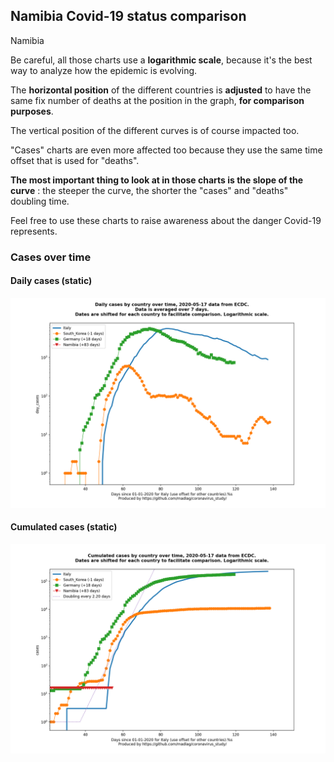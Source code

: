 ## Namibia Covid-19 status comparison 

Namibia



Be careful, all those charts use a **logarithmic scale**, because it's the best way to analyze how the epidemic is evolving.
 
The **horizontal position** of the different countries is **adjusted** to have the same fix number of deaths at the position in the graph, **for comparison purposes**.

The vertical position of the different curves is of course impacted too.

"Cases" charts are even more affected too because they use the same time offset that is used for "deaths".

**The most important thing to look at in those charts is the slope of the curve** : the steeper the curve, the shorter the "cases" and "deaths" doubling time.

Feel free to use these charts to raise awareness about the danger Covid-19 represents. 


 
### Cases over time
 
#### Daily cases (static)
![Namibia covid-19 daily cases static chart](https://raw.githubusercontent.com/madlag/coronavirus_study/master/notebooks/graphs/2020-05-17/countries/Namibia/2020-05-17_Namibia_day_cases.png "Namibia covid-19 day_cases static chart")   
 
#### Cumulated cases (static)
![Namibia covid-19 cumulated cases static chart](https://raw.githubusercontent.com/madlag/coronavirus_study/master/notebooks/graphs/2020-05-17/countries/Namibia/2020-05-17_Namibia_cases.png "Namibia covid-19 cases static chart")   

